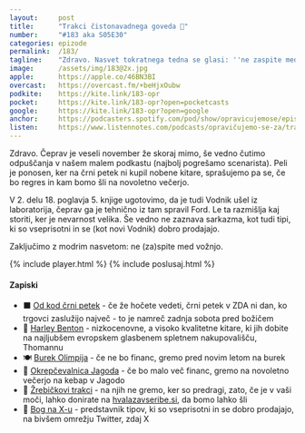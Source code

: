```yaml
---
layout: 	post
title:  	"Trakci čistonavadnega goveda 🐂"
number: 	"#183 aka S05E30"
categories:	epizode
permalink:	/183/
tagline: 	"Zdravo. Nasvet tokratnega tedna se glasi: ''ne zaspite med vožnjo'' (avta, kombajna ali kolesa, pravzaprav katerega koli vozila). Tudi: ekskluzivna novica! Vodnik 2.0 je ušel iz laboratorija! Šokantno!"
image:		/assets/img/183@2x.jpg
apple:		https://apple.co/46BN3BI
overcast:	https://overcast.fm/+beHjxOubw
podkite:	https://kite.link/183-opr
pocket:		https://kite.link/183-opr?open=pocketcasts
google:		https://kite.link/183-opr?open=google
anchor:		https://podcasters.spotify.com/pod/show/opravicujemose/episodes/Trakci-istonavadnega-goveda-e2ceedt
listen:		https://www.listennotes.com/podcasts/opravičujemo-se-za/trakci-čistonavadnega-goveda-gvyjALn4DrU/embed/
---
```


Zdravo. Čeprav je veseli november že skoraj mimo, še vedno čutimo odpuščanja v našem malem podkastu (najbolj pogrešamo scenarista). Peli je ponosen, ker na črni petek ni kupil nobene kitare, sprašujemo pa se, če bo regres in kam bomo šli na novoletno večerjo. 

V 2. delu 18. poglavja 5. knjige ugotovimo, da je tudi Vodnik ušel iz laboratorija, čeprav ga je tehnično iz tam spravil Ford. Le ta razmišlja kaj storiti, ker je nevarnost velika. Še vedno ne zaznava sarkazma, kot tudi tipi, ki so vseprisotni in se (kot novi Vodnik) dobro prodajajo. 

Zaključimo z modrim nasvetom: ne (za)spite med vožnjo. 

{% include player.html %}
{% include poslusaj.html %}

<!--break-->

#### Zapiski

- ⬛️ [Od kod črni petek](https://n1info.si/magazin/danes-je-crni-petek-ali-veste-od-kje-to-poimenovanje/) - če že hočete vedeti, črni petek v ZDA ni dan, ko trgovci zaslužijo največ - to je namreč zadnja sobota pred božičem 
- 🎸 [Harley Benton](https://harleybenton.com/) - nizkocenovne, a visoko kvalitetne kitare, ki jih dobite na najljubšem evropskem glasbenem spletnem nakupovališču, Thomannu 
- 🍽️ [Burek Olimpija](https://www.burekolimpija.si/) - če ne bo financ, gremo pred novim letom na burek 
- 🍓 [Okrepčevalnica Jagoda](https://maps.app.goo.gl/oCKLvAbtKxmUG8d5A) - če bo malo več financ, gremo na novoletno večerjo na kebap v Jagodo 
- 🐂 [Žrebičkovi trakci](https://www.facebook.com/HotHorse/posts/10153271440666162/) - na njih ne gremo, ker so predragi, zato, če je v vaši moči, lahko donirate na [hvalazavseribe.si](https://hvalazavseribe.si/), da bomo lahko šli 
- 🙏 [Bog na X-u](https://twitter.com/BogNaXu) - predstavnik tipov, ki so vseprisotni in se dobro prodajajo, na bivšem omrežju Twitter, zdaj X 